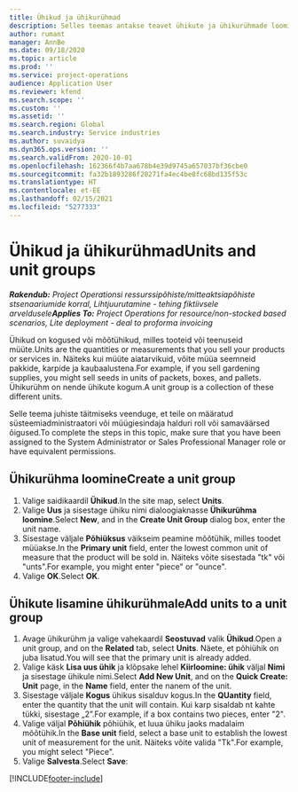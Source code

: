 ```yaml
---
title: Ühikud ja ühikurühmad
description: Selles teemas antakse teavet ühikute ja ühikurühmade loomise kohta rakenduses Dynamics 365 Project Operations.
author: rumant
manager: AnnBe
ms.date: 09/18/2020
ms.topic: article
ms.prod: ''
ms.service: project-operations
audience: Application User
ms.reviewer: kfend
ms.search.scope: ''
ms.custom: ''
ms.assetid: ''
ms.search.region: Global
ms.search.industry: Service industries
ms.author: suvaidya
ms.dyn365.ops.version: ''
ms.search.validFrom: 2020-10-01
ms.openlocfilehash: 162366f4b7aa678b4e39d9745a657037bf36cbe0
ms.sourcegitcommit: fa32b1893286f20271fa4ec4be8fc68bd135f53c
ms.translationtype: HT
ms.contentlocale: et-EE
ms.lasthandoff: 02/15/2021
ms.locfileid: "5277333"
---
```

# <a name="units-and-unit-groups"></a><span data-ttu-id="4234f-103">Ühikud ja ühikurühmad</span><span class="sxs-lookup"><span data-stu-id="4234f-103">Units and unit groups</span></span>

<span data-ttu-id="4234f-104">_**Rakendub:** Project Operationsi ressurssipõhiste/mitteaktsiapõhiste stsenaariumide korral,  Lihtjuurutamine - tehing fiktiivsele arveldusele_</span><span class="sxs-lookup"><span data-stu-id="4234f-104">_**Applies To:** Project Operations for resource/non-stocked based scenarios, Lite deployment - deal to proforma invoicing_</span></span>

<span data-ttu-id="4234f-105">Ühikud on kogused või mõõtühikud, milles tooteid või teenuseid müüte.</span><span class="sxs-lookup"><span data-stu-id="4234f-105">Units are the quantities or measurements that you sell your products or services in.</span></span> <span data-ttu-id="4234f-106">Näiteks kui müüte aiatarvikuid, võite müüa seemneid pakkide, karpide ja kaubaalustena.</span><span class="sxs-lookup"><span data-stu-id="4234f-106">For example, if you sell gardening supplies, you might sell seeds in units of packets, boxes, and pallets.</span></span> <span data-ttu-id="4234f-107">Ühikurühm on nende ühikute kogum.</span><span class="sxs-lookup"><span data-stu-id="4234f-107">A unit group is a collection of these different units.</span></span>

<span data-ttu-id="4234f-108">Selle teema juhiste täitmiseks veenduge, et teile on määratud süsteemiadministraatori või müügiesindaja halduri roll või samaväärsed õigused.</span><span class="sxs-lookup"><span data-stu-id="4234f-108">To complete the steps in this topic, make sure that you have been assigned to the System Administrator or Sales Professional Manager role or have equivalent permissions.</span></span>

## <a name="create-a-unit-group"></a><span data-ttu-id="4234f-109">Ühikurühma loomine</span><span class="sxs-lookup"><span data-stu-id="4234f-109">Create a unit group</span></span>

1. <span data-ttu-id="4234f-110">Valige saidikaardil **Ühikud**.</span><span class="sxs-lookup"><span data-stu-id="4234f-110">In the site map, select **Units**.</span></span>
2. <span data-ttu-id="4234f-111">Valige **Uus** ja sisestage ühiku nimi dialoogiaknasse **Ühikurühma loomine**.</span><span class="sxs-lookup"><span data-stu-id="4234f-111">Select **New**, and in the **Create Unit Group** dialog box, enter the unit name.</span></span>
3. <span data-ttu-id="4234f-112">Sisestage väljale **Põhiüksus** väikseim peamine mõõtühik, milles toodet müüakse.</span><span class="sxs-lookup"><span data-stu-id="4234f-112">In the **Primary unit** field, enter the lowest common unit of measure that the product will be sold in.</span></span> <span data-ttu-id="4234f-113">Näiteks võite sisestada "tk" või "unts".</span><span class="sxs-lookup"><span data-stu-id="4234f-113">For example, you might enter "piece" or "ounce".</span></span>
4. <span data-ttu-id="4234f-114">Valige **OK**.</span><span class="sxs-lookup"><span data-stu-id="4234f-114">Select **OK**.</span></span>

## <a name="add-units-to-a-unit-group"></a><span data-ttu-id="4234f-115">Ühikute lisamine ühikurühmale</span><span class="sxs-lookup"><span data-stu-id="4234f-115">Add units to a unit group</span></span>

1. <span data-ttu-id="4234f-116">Avage ühikurühm ja valige vahekaardil **Seostuvad** valik **Ühikud**.</span><span class="sxs-lookup"><span data-stu-id="4234f-116">Open a unit group, and on the **Related** tab, select **Units**.</span></span> <span data-ttu-id="4234f-117">Näete, et põhiühik on juba lisatud.</span><span class="sxs-lookup"><span data-stu-id="4234f-117">You will see that the primary unit is already added.</span></span>
2. <span data-ttu-id="4234f-118">Valige käsk **Lisa uus ühik** ja klõpsake lehel **Kiirloomine: ühik** väljal **Nimi** ja sisestage ühikule nimi.</span><span class="sxs-lookup"><span data-stu-id="4234f-118">Select **Add New Unit**, and on the **Quick Create: Unit** page, in the **Name** field, enter the nanem of the unit.</span></span>
3. <span data-ttu-id="4234f-119">Sisestage väljale **Kogus** ühikus sisalduv kogus.</span><span class="sxs-lookup"><span data-stu-id="4234f-119">In the **QUantity** field, enter the quantity that the unit will contain.</span></span> <span data-ttu-id="4234f-120">Kui karp sisaldab nt kahte tükki, sisestage „2”.</span><span class="sxs-lookup"><span data-stu-id="4234f-120">For example, if a box contains two pieces, enter "2".</span></span> 
4. <span data-ttu-id="4234f-121">Valige väljal **Põhiühik** põhiühik, et luua ühiku jaoks madalaim mõõtühik.</span><span class="sxs-lookup"><span data-stu-id="4234f-121">In the **Base unit** field, select a base unit to establish the lowest unit of measurement for the unit.</span></span> <span data-ttu-id="4234f-122">Näiteks võite valida "Tk".</span><span class="sxs-lookup"><span data-stu-id="4234f-122">For example, you might select "Piece".</span></span>
5. <span data-ttu-id="4234f-123">Valige **Salvesta**.</span><span class="sxs-lookup"><span data-stu-id="4234f-123">Select **Save**:</span></span>


[!INCLUDE[footer-include](../includes/footer-banner.md)]